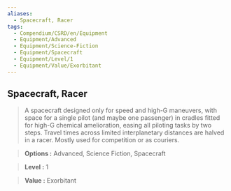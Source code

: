 ```yaml
---
aliases:
  - Spacecraft, Racer
tags:
  - Compendium/CSRD/en/Equipment
  - Equipment/Advanced
  - Equipment/Science-Fiction
  - Equipment/Spacecraft
  - Equipment/Level/1
  - Equipment/Value/Exorbitant
---
```

    
      
## Spacecraft, Racer      
      
>A spacecraft designed only for speed and high-G maneuvers, with space for a single pilot (and maybe one passenger) in cradles fitted for high-G chemical amelioration, easing all piloting tasks by two steps. Travel times across limited interplanetary distances are halved in a racer. Mostly used for competition or as couriers.      
> **Options :** Advanced, Science Fiction, Spacecraft      
> **Level :** 1      
> **Value :** Exorbitant
